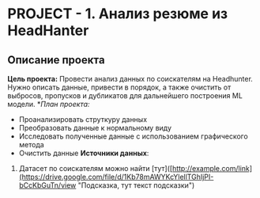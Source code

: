 # PROJECT - 1. Анализ резюме из HeadHanter
## Описание проекта
**Цель проекта:** Провести анализ данных по соискателям на Headhunter. Нужно описать данные, привести в порядок, а также очистить от выбросов, пропусков и дубликатов для дальнейшего построения ML модели.
**План проекта:*
- Проанализировать струткуру данных
- Преобразовать данные к нормальному виду
- Исследовать полученные данные с использованием графического метода
- Очистить данные
**Источники данных**:
1. Датасет по соискателям можно найти [тут]([http://example.com/link](https://drive.google.com/file/d/1Kb78mAWYKcYlellTGhIjPI-bCcKbGuTn/view "Подсказка, тут текст подсказки")


